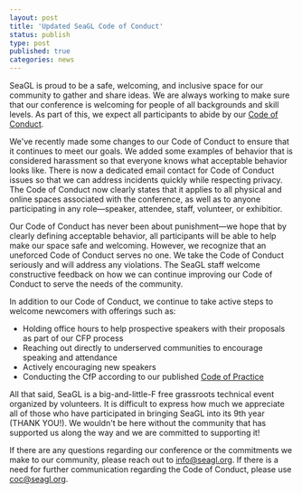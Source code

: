```yaml
---
layout: post
title: 'Updated SeaGL Code of Conduct'
status: publish
type: post
published: true
categories: news
---
```


SeaGL is proud to be a safe, welcoming, and inclusive space for our community to gather and share ideas.
We are always working to make sure that our conference is welcoming for people of all backgrounds and skill levels.
As part of this, we expect all participants to abide by our [Code of Conduct](/code_of_conduct).

We've recently made some changes to our Code of Conduct to ensure that it continues to meet our goals.
We added some examples of behavior that is considered harassment so that everyone knows what acceptable behavior looks like.
There is now a dedicated email contact for Code of Conduct issues so that we can address incidents quickly while respecting privacy.
The Code of Conduct now clearly states that it applies to all physical and online spaces associated with the conference, as well as to anyone participating in any role—speaker, attendee, staff, volunteer, or exhibitior.

Our Code of Conduct has never been about punishment—we hope that by clearly defining acceptable behavior, all participants will be able to help make our space safe and welcoming.
However, we recognize that an uneforced Code of Conduct serves no one.
We take the Code of Conduct seriously and will address any violations.
The SeaGL staff welcome constructive feedback on how we can continue improving our Code of Conduct to serve the needs of the community.

In addition to our Code of Conduct, we continue to take active steps to welcome newcomers with offerings such as:

* Holding office hours to help prospective speakers with their proposals as part of our CFP process
* Reaching out directly to underserved communities to encourage speaking and attendance
* Actively encouraging new speakers
* Conducting the CfP according to our published [Code of Practice](/code_of_practice)

All that said, SeaGL is a big-and-little-F free grassroots technical event organized by volunteers.
It is difficult to express how much we appreciate all of those who have participated in bringing SeaGL into its 9th year (THANK YOU!).
We wouldn't be here without the community that has supported us along the way and we are committed to supporting it!

If there are any questions regarding our conference or the commitments we make to our community, please reach out to info@seagl.org.
If there is a need for further communication regarding the Code of Conduct, please use coc@seagl.org.
